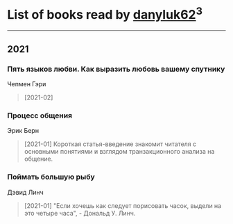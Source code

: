 # List of books read by [danyluk62](http://vk.com/id374149854)<sup>3</sup>
---

## 2021

### Пять языков любви. Как выразить любовь вашему спутнику
Чепмен Гэри
> [2021-02] 


### Процесс общения
Эрик Берн
> [2021-01] Короткая статья-введение знакомит читателя с основными понятиями и взглядом транзакционного анализа на общение.


### Поймать большую рыбу
Дэвид Линч
> [2021-01] "Если хочешь как следует порисовать часок, выдели на это четыре часа", - Дональд У. Линч.



